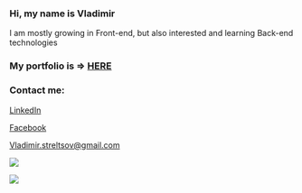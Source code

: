 ### Hi, my name is Vladimir

I am mostly growing in Front-end, but also interested and learning Back-end technologies

### My portfolio is => <a href="https://vladimirsteltsov.github.io/MyPortfolio/">HERE</a>

### Contact me: 

<a href="https://www.linkedin.com/in/streltsov-vladimir/">LinkedIn</a>

<a href="https://www.facebook.com/VladimirR.StreltsovV/">Facebook</a>

Vladimir.streltsov@gmail.com

<a href="https://www.codewars.com/users/St.Vladimir"><img src="https://www.codewars.com/users/St.Vladimir/badges/large"></a><br>

![](https://komarev.com/ghpvc/?username=VladimirSteltsov&style=flat)

